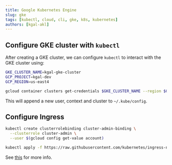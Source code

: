 ```yaml
---
title: Google Kubernetes Engine
slug: gke
tags: [kubectl, cloud, cli, gke, k8s, kubernetes]
authors: [kgal-akl]
---
```




## Configure GKE cluster with `kubectl` 
After creating a GKE cluster, we can configure `kubectl` to interact with the GKE cluster using:

```bash
GKE_CLUSTER_NAME=kgal-gke-cluster
GCP_PROJECT=kgal-dev
GCP_REGION=us-east4

gcloud container clusters get-credentials $GKE_CLUSTER_NAME --region $GCP_REGION --project $GCP_PROJECT
```

This will append a new user, context and cluster to `~/.kube/config`.

## Configure Ingress

```bash
kubectl create clusterrolebinding cluster-admin-binding \
  --clusterrole cluster-admin \
  --user $(gcloud config get-value account)
```

```bash
kubectl apply -f https://raw.githubusercontent.com/kubernetes/ingress-nginx/controller-v1.12.1/deploy/static/provider/cloud/deploy.yaml
```

See [this](https://kubernetes.github.io/ingress-nginx/deploy/#gce-gke) for more info.
